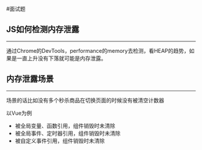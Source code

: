 #面试题 


## JS如何检测内存泄露
---
通过Chrome的DevTools，performance的memory去检测，看HEAP的趋势，如果是一直上升没有下落就可能是内存泄露。

## 内存泄露场景
---
场景的话比如没有多个秒杀商品在切换页面的时候没有被清空计数器


以Vue为例
- 被全局变量、函数引用，组件销毁时未清除
- 被全局事件、定时器引用，组件销毁时未清除
- 被自定义事件引用，组件销毁时未清除